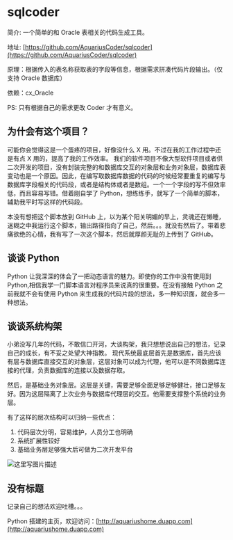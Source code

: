 # sqlcoder

简介: 一个简单的和 Oracle 表相关的代码生成工具。

地址: [https://github.com/AquariusCoder/sqlcoder](https://github.com/AquariusCoder/sqlcoder)

原理：根据传入的表名称获取表的字段等信息，根据需求拼凑代码片段输出。（仅支持 Oracle 数据库）

依赖：cx_Oracle

PS: 只有根据自己的需求更改 Coder 才有意义。

## 为什会有这个项目？

可能你会觉得这是一个蛋疼的项目，好像没什么 X 用。不过在我的工作过程中还是有点 X 用的，提高了我的工作效率。
我们的软件项目不像大型软件项目或者供二次开发的项目，没有封装完整的和数据库交互的对象层和业务对象层，数据库表变动也是一个原因。因此，在编写取数据库数据的代码的时候经常要重复的编写与数据库字段相关的代码段，或者是结构体或者是数组。一个一个字段的写不但效率低，而且容易写错。借着刚自学了 Python，想练练手，就写了一个简单的脚本，辅助我平时写这样的代码段。

本没有想把这个脚本放到 GitHub 上，以为某个阳关明媚的早上，灵魂还在懒睡，迷糊之中我运行这个脚本，输出路径指向了自己，然后。。。就没有然后了。带着悲痛欲绝的心情，我有写了一次这个脚本，然后就厚颜无耻的上传到了 GitHub。

## 谈谈 Python

Python 让我深深的体会了一把动态语言的魅力。即使你的工作中没有使用到 Python,相信我学一门脚本语言对程序员来说真的很重要。在没有接触 Python 之前我就不会有使用 Python 来生成我的代码片段的想法，多一种知识面，就会多一种想法。

## 谈谈系统构架

小弟没写几年的代码，不敢信口开河，大谈构架，我只想想说出自己的想法，记录自己的成长，有不妥之处望大神指教。
现代系统最底层首先是数据库，首先应该有层与数据库直接交互的对象层，这层对象可以成为代理，他可以是不同数据库连接的代理，负责数据库的连接以及数据存取。

然后，是基础业务对象层。这层是关键，需要足够全面足够足够健壮，接口足够友好。因为这层隔离了上次业务与数据库代理层的交互。他需要支撑整个系统的业务层。

有了这样的层次结构可以归纳一些优点：

1. 代码层次分明，容易维护，人员分工也明确
2. 系统扩展性较好
3. 基础业务层足够强大后可做为二次开发平台

![这里写图片描述](http://img.blog.csdn.net/20150801134221361)

## 没有标题

记录自己的想法欢迎吐槽。。。

Python 搭建的主页，欢迎访问：[http://aquariushome.duapp.com](http://aquariushome.duapp.com)
